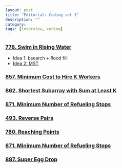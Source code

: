 ```yaml
---
layout: post
title: "Editorial: Coding set 3" 
description: ""
category: 
tags: [interview, coding]
---
```


### [778. Swim in Rising Water](https://leetcode.com/problems/swim-in-rising-water/)
* Idea 1: bsearch + flood fill
* [Idea 2: MST](https://leetcode.com/submissions/detail/341153370/)

### [857. Minimum Cost to Hire K Workers](https://leetcode.com/problems/minimum-cost-to-hire-k-workers/)
### [862. Shortest Subarray with Sum at Least K](https://leetcode.com/problems/minimum-cost-to-hire-k-workers/)
### [871. Minimum Number of Refueling Stops](https://leetcode.com/problems/minimum-number-of-refueling-stops/)

### [493. Reverse Pairs](https://leetcode.com/problems/reverse-pairs/)

### [780. Reaching Points](https://leetcode.com/problems/reaching-points/)

### [871. Minimum Number of Refueling Stops](https://leetcode.com/problems/minimum-number-of-refueling-stops/)

### [887. Super Egg Drop](https://leetcode.com/problems/super-egg-drop/)


